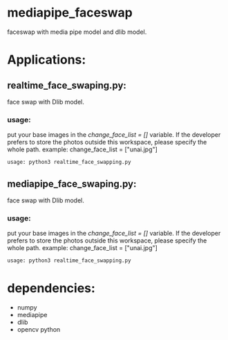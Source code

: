 # mediapipe_faceswap
faceswap with media pipe model and dlib model.
# Applications: 
 ## realtime_face_swaping.py:
 face swap with Dlib model. 
 ### usage: 
 put your base images in the *change_face_list = []* variable. If the developer prefers to store the photos outside this workspace, please specify the whole path. 
 example: change_face_list = ["unai.jpg"]
 ```python
 usage: python3 realtime_face_swapping.py
 ```
  ## mediapipe_face_swaping.py:
 face swap with Dlib model. 
 ### usage: 
 put your base images in the *change_face_list = []* variable. If the developer prefers to store the photos outside this workspace, please specify the whole path. 
 example: change_face_list = ["unai.jpg"]
 ```python
 usage: python3 realtime_face_swapping.py
 ```
# dependencies: 
- numpy
- mediapipe
- dlib 
- opencv python

